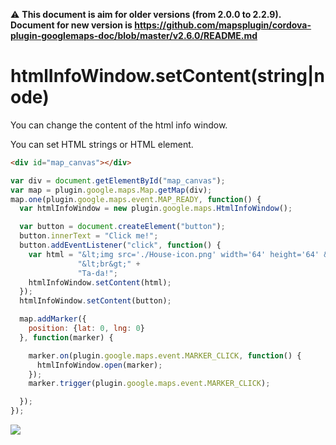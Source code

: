 :warning: **This document is aim for older versions (from 2.0.0 to 2.2.9).
Document for new version is https://github.com/mapsplugin/cordova-plugin-googlemaps-doc/blob/master/v2.6.0/README.md**

# htmlInfoWindow.setContent(string|node)

You can change the content of the html info window.

You can set HTML strings or HTML element.

```html
<div id="map_canvas"></div>
```

```js
var div = document.getElementById("map_canvas");
var map = plugin.google.maps.Map.getMap(div);
map.one(plugin.google.maps.event.MAP_READY, function() {
  var htmlInfoWindow = new plugin.google.maps.HtmlInfoWindow();

  var button = document.createElement("button");
  button.innerText = "Click me!";
  button.addEventListener("click", function() {
    var html = "&lt;img src='./House-icon.png' width='64' height='64' &gt;" +
               "&lt;br&gt;" +
               "Ta-da!";
    htmlInfoWindow.setContent(html);
  });
  htmlInfoWindow.setContent(button);

  map.addMarker({
    position: {lat: 0, lng: 0}
  }, function(marker) {

    marker.on(plugin.google.maps.event.MARKER_CLICK, function() {
      htmlInfoWindow.open(marker);
    });
    marker.trigger(plugin.google.maps.event.MARKER_CLICK);

  });
});
```

![](image.gif)
